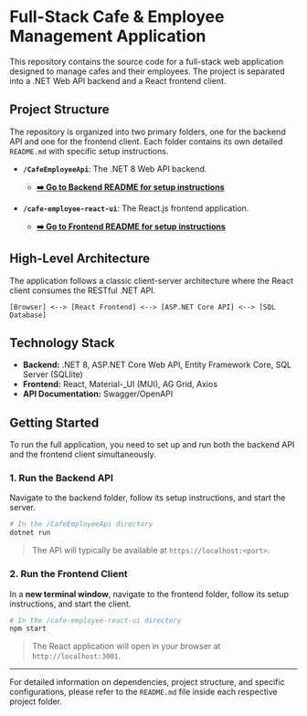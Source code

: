 # Full-Stack Cafe & Employee Management Application

This repository contains the source code for a full-stack web application designed to manage cafes and their employees. The project is separated into a .NET Web API backend and a React frontend client.

## Project Structure

The repository is organized into two primary folders, one for the backend API and one for the frontend client. Each folder contains its own detailed `README.md` with specific setup instructions.

-   **`/CafeEmployeeApi`**: The .NET 8 Web API backend.
    -   **[➡️ Go to Backend README for setup instructions](./CafeEmployeeApi/README.md)**

-   **`/cafe-employee-react-ui`**: The React.js frontend application.
    -   **[➡️ Go to Frontend README for setup instructions](./cafe-employee-react-ui/README.md)**

## High-Level Architecture

The application follows a classic client-server architecture where the React client consumes the RESTful .NET API.

```
[Browser] <--> [React Frontend] <--> [ASP.NET Core API] <--> [SQL Database]
```

## Technology Stack

-   **Backend:** .NET 8, ASP.NET Core Web API, Entity Framework Core, SQL Server (SQLlite)
-   **Frontend:** React, Material-_UI (MUI), AG Grid, Axios
-   **API Documentation:** Swagger/OpenAPI

## Getting Started

To run the full application, you need to set up and run both the backend API and the frontend client simultaneously.

### 1. Run the Backend API

Navigate to the backend folder, follow its setup instructions, and start the server.

```sh
# In the /CafeEmployeeApi directory
dotnet run
```
> The API will typically be available at `https://localhost:<port>`.

### 2. Run the Frontend Client

In a **new terminal window**, navigate to the frontend folder, follow its setup instructions, and start the client.

```sh
# In the /cafe-employee-react-ui directory
npm start
```
> The React application will open in your browser at `http://localhost:3001`.

---

For detailed information on dependencies, project structure, and specific configurations, please refer to the `README.md` file inside each respective project folder.
